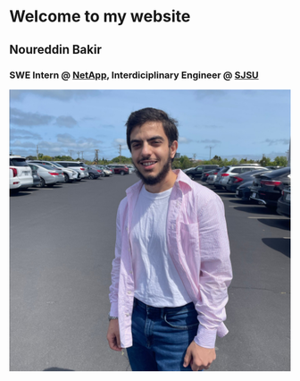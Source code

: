 # Welcome to my website
## Noureddin Bakir
### SWE Intern @ [NetApp](https://www.netapp.com/company/careers/early-in-career-program/), Interdiciplinary Engineer @ [SJSU](https://sjsu.edu)
![Profile Image](./Images/eid%20picture.png)